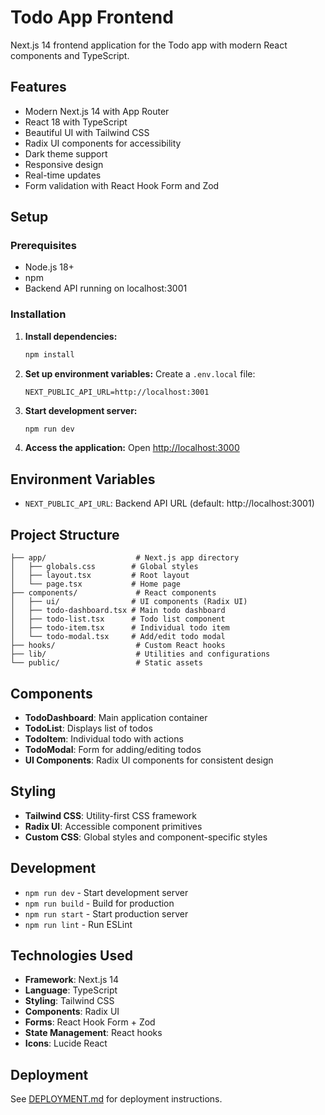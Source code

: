 # Todo App Frontend

Next.js 14 frontend application for the Todo app with modern React components and TypeScript.

## Features

- Modern Next.js 14 with App Router
- React 18 with TypeScript
- Beautiful UI with Tailwind CSS
- Radix UI components for accessibility
- Dark theme support
- Responsive design
- Real-time updates
- Form validation with React Hook Form and Zod

## Setup

### Prerequisites

- Node.js 18+
- npm
- Backend API running on localhost:3001

### Installation

1. **Install dependencies:**

   ```bash
   npm install
   ```

2. **Set up environment variables:**
   Create a `.env.local` file:

   ```env
   NEXT_PUBLIC_API_URL=http://localhost:3001
   ```

3. **Start development server:**

   ```bash
   npm run dev
   ```

4. **Access the application:**
   Open [http://localhost:3000](http://localhost:3000)

## Environment Variables

- `NEXT_PUBLIC_API_URL`: Backend API URL (default: http://localhost:3001)

## Project Structure

```
├── app/                    # Next.js app directory
│   ├── globals.css        # Global styles
│   ├── layout.tsx         # Root layout
│   └── page.tsx           # Home page
├── components/             # React components
│   ├── ui/                # UI components (Radix UI)
│   ├── todo-dashboard.tsx # Main todo dashboard
│   ├── todo-list.tsx      # Todo list component
│   ├── todo-item.tsx      # Individual todo item
│   └── todo-modal.tsx     # Add/edit todo modal
├── hooks/                  # Custom React hooks
├── lib/                    # Utilities and configurations
└── public/                 # Static assets
```

## Components

- **TodoDashboard**: Main application container
- **TodoList**: Displays list of todos
- **TodoItem**: Individual todo with actions
- **TodoModal**: Form for adding/editing todos
- **UI Components**: Radix UI components for consistent design

## Styling

- **Tailwind CSS**: Utility-first CSS framework
- **Radix UI**: Accessible component primitives
- **Custom CSS**: Global styles and component-specific styles

## Development

- `npm run dev` - Start development server
- `npm run build` - Build for production
- `npm run start` - Start production server
- `npm run lint` - Run ESLint

## Technologies Used

- **Framework**: Next.js 14
- **Language**: TypeScript
- **Styling**: Tailwind CSS
- **Components**: Radix UI
- **Forms**: React Hook Form + Zod
- **State Management**: React hooks
- **Icons**: Lucide React

## Deployment

See [DEPLOYMENT.md](./DEPLOYMENT.md) for deployment instructions.

